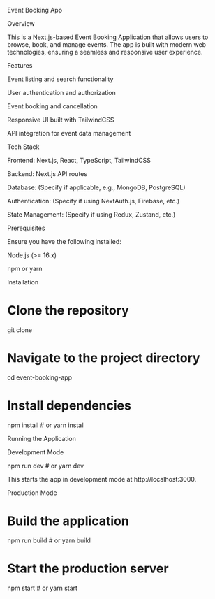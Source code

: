 Event Booking App

Overview

This is a Next.js-based Event Booking Application that allows users to browse, book, and manage events. The app is built with modern web technologies, ensuring a seamless and responsive user experience.

Features

Event listing and search functionality

User authentication and authorization

Event booking and cancellation

Responsive UI built with TailwindCSS

API integration for event data management

Tech Stack

Frontend: Next.js, React, TypeScript, TailwindCSS

Backend: Next.js API routes

Database: (Specify if applicable, e.g., MongoDB, PostgreSQL)

Authentication: (Specify if using NextAuth.js, Firebase, etc.)

State Management: (Specify if using Redux, Zustand, etc.)

Prerequisites

Ensure you have the following installed:

Node.js (>= 16.x)

npm or yarn

Installation

# Clone the repository
git clone <repository-url>

# Navigate to the project directory
cd event-booking-app

# Install dependencies
npm install  # or yarn install

Running the Application

Development Mode

npm run dev  # or yarn dev

This starts the app in development mode at http://localhost:3000.

Production Mode

# Build the application
npm run build  # or yarn build

# Start the production server
npm start  # or yarn start

